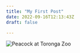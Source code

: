```yaml
---
title: "My First Post"
date: 2022-09-16T12:13:43Z
draft: false

---
```

![Peacock at Toronga Zoo](/peacock.jpg)
